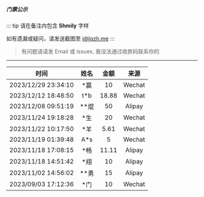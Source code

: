 ##### 门票公示

::: tip
请在备注内包含 <b>Shmily</b> 字样

如有遗漏或疑问，请发送截图至 i@lqzh.me 
:::

> 有问题请请发 Email 或 issues, 我没法通过收款码联系你的


<hr />

|        时间         |  姓名  | 金额  |  来源  |
| :-----------------: | :----: | :---: | :----: |
| 2023/12/29 23:34:10 |  *赢   |   10  | Wechat |
| 2023/12/12 18:48:50 |  t*b   |   18.88  | Wechat |
| 2023/12/08 09:51:19 |  **焜  |   50  | Alipay |
| 2023/11/24 19:18:28 |  *生   |   20  | Wechat |
| 2023/11/22 10:17:50 |  *羊   |  5.61 | Wechat |
| 2023/11/19 01:39:48 |  A\*s  |   5   | Wechat |
| 2023/11/18 17:08:15 |  \*畅  | 11.11 | Alipay |
| 2023/11/18 14:51:42 |  \*翔  |  10   | Alipay |
| 2023/11/02 14:56:02 | \*\*勇 |  15   | Alipay |
| 2023/09/03 17:12:36 |  \*门  |  10   | Wechat |
